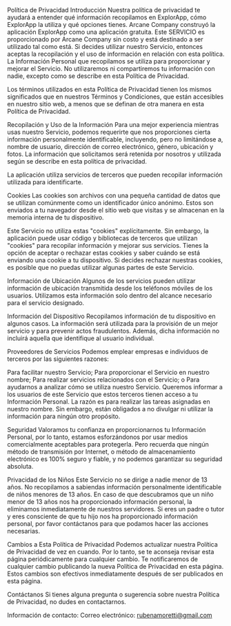 Política de Privacidad
Introducción
Nuestra política de privacidad te ayudará a entender qué información recopilamos en ExplorApp, cómo ExplorApp la utiliza y qué opciones tienes. Arcane Company construyó la aplicación ExplorApp como una aplicación gratuita. Este SERVICIO es proporcionado por Arcane Company sin costo y está destinado a ser utilizado tal como está. Si decides utilizar nuestro Servicio, entonces aceptas la recopilación y el uso de información en relación con esta política. La Información Personal que recopilamos se utiliza para proporcionar y mejorar el Servicio. No utilizaremos ni compartiremos tu información con nadie, excepto como se describe en esta Política de Privacidad.

Los términos utilizados en esta Política de Privacidad tienen los mismos significados que en nuestros Términos y Condiciones, que están accesibles en nuestro sitio web, a menos que se definan de otra manera en esta Política de Privacidad.

Recopilación y Uso de la Información
Para una mejor experiencia mientras usas nuestro Servicio, podemos requerirte que nos proporciones cierta información personalmente identificable, incluyendo, pero no limitándose a, nombre de usuario, dirección de correo electrónico, género, ubicación y fotos. La información que solicitamos será retenida por nosotros y utilizada según se describe en esta política de privacidad.

La aplicación utiliza servicios de terceros que pueden recopilar información utilizada para identificarte.

Cookies
Las cookies son archivos con una pequeña cantidad de datos que se utilizan comúnmente como un identificador único anónimo. Estos son enviados a tu navegador desde el sitio web que visitas y se almacenan en la memoria interna de tu dispositivo.

Este Servicio no utiliza estas "cookies" explícitamente. Sin embargo, la aplicación puede usar código y bibliotecas de terceros que utilizan "cookies" para recopilar información y mejorar sus servicios. Tienes la opción de aceptar o rechazar estas cookies y saber cuándo se está enviando una cookie a tu dispositivo. Si decides rechazar nuestras cookies, es posible que no puedas utilizar algunas partes de este Servicio.

Información de Ubicación
Algunos de los servicios pueden utilizar información de ubicación transmitida desde los teléfonos móviles de los usuarios. Utilizamos esta información solo dentro del alcance necesario para el servicio designado.

Información del Dispositivo
Recopilamos información de tu dispositivo en algunos casos. La información será utilizada para la provisión de un mejor servicio y para prevenir actos fraudulentos. Además, dicha información no incluirá aquella que identifique al usuario individual.

Proveedores de Servicios
Podemos emplear empresas e individuos de terceros por las siguientes razones:

Para facilitar nuestro Servicio;
Para proporcionar el Servicio en nuestro nombre;
Para realizar servicios relacionados con el Servicio; o
Para ayudarnos a analizar cómo se utiliza nuestro Servicio.
Queremos informar a los usuarios de este Servicio que estos terceros tienen acceso a tu Información Personal. La razón es para realizar las tareas asignadas en nuestro nombre. Sin embargo, están obligados a no divulgar ni utilizar la información para ningún otro propósito.

Seguridad
Valoramos tu confianza en proporcionarnos tu Información Personal, por lo tanto, estamos esforzándonos por usar medios comercialmente aceptables para protegerla. Pero recuerda que ningún método de transmisión por Internet, o método de almacenamiento electrónico es 100% seguro y fiable, y no podemos garantizar su seguridad absoluta.

Privacidad de los Niños
Este Servicio no se dirige a nadie menor de 13 años. No recopilamos a sabiendas información personalmente identificable de niños menores de 13 años. En caso de que descubramos que un niño menor de 13 años nos ha proporcionado información personal, la eliminamos inmediatamente de nuestros servidores. Si eres un padre o tutor y eres consciente de que tu hijo nos ha proporcionado información personal, por favor contáctanos para que podamos hacer las acciones necesarias.

Cambios a Esta Política de Privacidad
Podemos actualizar nuestra Política de Privacidad de vez en cuando. Por lo tanto, se te aconseja revisar esta página periódicamente para cualquier cambio. Te notificaremos de cualquier cambio publicando la nueva Política de Privacidad en esta página. Estos cambios son efectivos inmediatamente después de ser publicados en esta página.

Contáctanos
Si tienes alguna pregunta o sugerencia sobre nuestra Política de Privacidad, no dudes en contactarnos.

Información de contacto:
Correo electrónico: rubenamoretti@gmail.com
